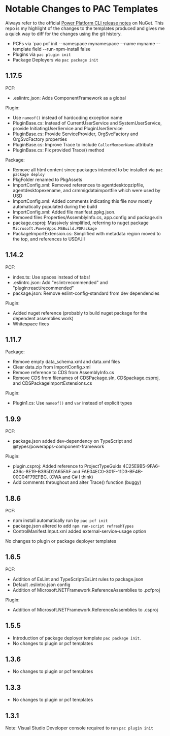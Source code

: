 # Notable Changes to PAC Templates

Always refer to the official [Power Platform CLI release notes](https://www.nuget.org/packages/Microsoft.PowerApps.CLI/#release-body-tab) on NuGet.  This repo is my highlight of the changes to the templates produced and gives me a quick way to diff for the changes using the git history.

* PCFs via `pac pcf init --namespace mynamespace --name myname --template field --run-npm-install false
* Plugins via `pac plugin init`
* Package Deployers via `pac package init`

## 1.17.5

PCF:

* .eslintrc.json: Adds ComponentFramework as a global

Plugin:

* Use `nameof()` instead of hardcoding exception name
* PluginBase.cs: Instead of CurrentUserService and SystemUserService, provide InitiatingUserService and PluginUserService
* PluginBase.cs: Provide ServiceProvider, OrgSvcFactory and OrgSvcFactory properties
* PluginBase.cs: Improve Trace to include `CallerMemberName` attribute
* PluginBase.cs: Fix provided Trace() method

Package:

* Remove all html content since packages intended to be installed via `pac package deploy`
* PkgFolder renamed to PkgAssets
* ImportConfig.xml: Removed references to agentdesktopzipfile, agentdesktopexename, and crmmigdataimportfile which were used by USD
* ImportConfig.xml: Added comments indicating this file now mostly automatically populated during the build
* ImportConfig.xml: Added file manifest.ppkg.json.
* Removed files Properties/AssemblyInfo.cs, app.config and package.sln
* package.csproj: Massively simplified, referring to nuget package `Microsoft.PowerApps.MSBuild.PDPackage`
* PackageImportExtension.cs: Simplified with metadata region moved to the top, and references to USD/UII

## 1.14.2

PCF:

* index.ts: Use spaces instead of tabs!
* .eslintrc.json: Add "eslint:recommended" and "plugin:react/recommended"
* package.json: Remove eslint-config-standard from dev dependencies

Plugin:

* Added nuget reference (probably to build nuget package for the dependent assemblies work)
* Whitespace fixes

## 1.11.7

Package:

* Remove empty data_schema.xml and data.xml files
* Clear data.zip from ImportConfig.xml
* Remove reference to CDS from AssemblyInfo.cs
* Remove CDS from filenames of CDSPackage.sln, CDSpackage.csproj, and CDSPackageImportExtensions.cs

Plugin:

* Plugin1.cs: Use `nameof()` and `var` instead of explicit types

## 1.9.9

PCF:

* package.json added dev-dependency on TypeScript and @types/powerapps-component-framework

Plugin:

* plugin.csproj: Added reference to ProjectTypeGuids 4C25E9B5-9FA6-436c-8E19-B395D2A65FAF and FAE04EC0-301F-11D3-BF4B-00C04F79EFBC. (CWA and C# I think)
* Add comments throughout and alter Trace() function (buggy)

## 1.8.6

PCF:

* npm install automatically run by `pac pcf init`
* package.json altered to add `npm run-script refreshTypes`
* ControlManifest.Input.xml added external-service-usage option

No changes to plugin or package deployer templates

## 1.6.5

PCF:

* Addition of EsLint and TypeScript/EsLint rules to package.json
* Default .eslintrc.json config
* Addition of Microsoft.NETFramework.ReferenceAssemblies to .pcfproj

Plugin:

* Addition of Microsoft.NETFramework.ReferenceAssemblies to .csproj

## 1.5.5

* Introduction of package deployer template `pac package init`.
* No changes to plugin or pcf templates

## 1.3.6

* No changes to plugin or pcf templates

## 1.3.3

* No changes to plugin or pcf templates

## 1.3.1

Note: Visual Studio Developer console required to run `pac plugin init`
